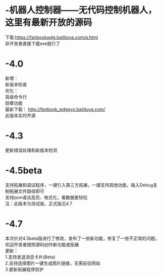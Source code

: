 # -机器人控制器——无代码控制机器人，这里有最新开放的源码  
  
下载:https://fanbookwdg.bailituya.com/a.html  
非开发者直接下载exe就行了
# -4.0
新增：  
新版本检查  
优化：  
高级命令行  
勋章功能  
最新下载： http://fanbook_wdgsys.bailituya.com/  
此版本实时开源  
  
# -4.3  
更新错误处理和新版本检测

# -4.5beta  
支持拓展和调试程序，一键引入第三方拓展，一键支持其他功能，输入Debug复制拓展文件路径即可  
支持json语法高亮、格式化，看数据更轻松  
注：此版本为测试版，正式版见4.7  
  
# -4.7  
本次针对4.5beta版进行了修改，发布了一些新功能，修复了一些不正常的问题，欢迎开发者按照源码创作新功能或拓展  
更新：  
1.支持发送消息卡片(Beta)  
2.支持选择图片一键生成图片链接，无需前往网站  
3.更新拓展程序防护  
